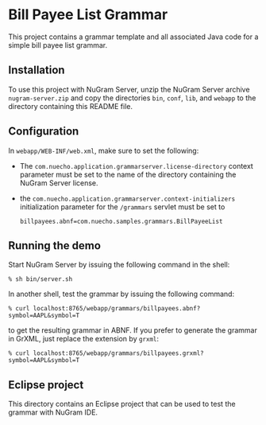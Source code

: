Bill Payee List Grammar
========================

This project contains a grammar template and all associated Java code
for a simple bill payee list grammar.

Installation
------------

To use this project with NuGram Server, unzip the NuGram Server
archive `nugram-server.zip` and copy the directories `bin`, `conf`,
`lib`, and `webapp` to the directory containing this README file.

Configuration 
-------------

In `webapp/WEB-INF/web.xml`, make sure to set the following:

* The `com.nuecho.application.grammarserver.license-directory` context parameter must be set to the name of the directory containing the NuGram Server license.

* the `com.nuecho.application.grammarserver.context-initializers` initialization parameter for the `/grammars` servlet must be set to

    `billpayees.abnf=com.nuecho.samples.grammars.BillPayeeList`


Running the demo
----------------

Start NuGram Server by issuing the following command in the shell:

    % sh bin/server.sh

In another shell, test the grammar by issuing the following command:

    % curl localhost:8765/webapp/grammars/billpayees.abnf?symbol=AAPL&symbol=T

to get the resulting grammar in ABNF. If you prefer to generate the
grammar in GrXML, just replace the extension by `grxml`:

    % curl localhost:8765/webapp/grammars/billpayees.grxml?symbol=AAPL&symbol=T


Eclipse project
---------------

This directory contains an Eclipse project that can be used to test
the grammar with NuGram IDE.